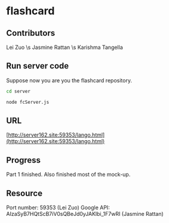 # flashcard

## Contributors
Lei Zuo \s
Jasmine Rattan \s
Karishma Tangella

## Run server code

Suppose now you are you the flashcard repository. 

```bash
cd server
```

```bash
node fcServer.js
```

## URL

[http://server162.site:59353/lango.html](http://server162.site:59353/lango.html)

## Progress
Part 1 finished. Also finished most of the mock-up. 


## Resource

Port number: 59353 (Lei Zuo)
Google API: AIzaSyB7HQtScB7iV0sQBeJd0yJAKlbi_1F7wRI (Jasmine Rattan)



